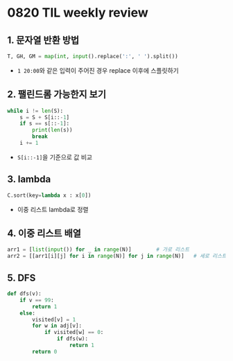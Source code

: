 # 0820 TIL weekly review

## 1. 문자열 반환 방법

```python
T, GH, GM = map(int, input().replace(':', ' ').split())
```

- `1 20:00`와 같은 입력이 주어진 경우 replace 이후에 스플릿하기

## 2. 팰린드롬 가능한지 보기

```python
while i != len(S):
    s = S + S[i::-1]
    if s == s[::-1]:
        print(len(s))
        break
    i += 1
```

- `S[i::-1]`을 기준으로 값 비교

## 3. lambda

```python
C.sort(key=lambda x : x[0])
```

- 이중 리스트 lambda로 정렬

## 4. 이중 리스트 배열

```python
arr1 = [list(input()) for _ in range(N)]        # 가로 리스트
arr2 = [[arr1[i][j] for i in range(N)] for j in range(N)]   # 세로 리스트 이용하여 세로 리스트 구성
```

## 5. DFS

```python
def dfs(v):
    if v == 99:
        return 1
    else:
        visited[v] = 1
        for w in adj[v]:
            if visited[w] == 0:
                if dfs(w):
                    return 1
        return 0
```
